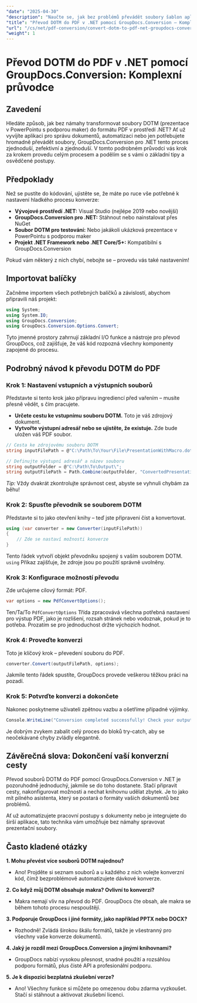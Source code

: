 ```yaml
---
"date": "2025-04-30"
"description": "Naučte se, jak bez problémů převádět soubory šablon aplikace Microsoft Word (.dotm) do PDF pomocí výkonné knihovny GroupDocs.Conversion pro .NET. Zefektivněte správu dokumentů."
"title": "Převod DOTM do PDF v .NET pomocí GroupDocs.Conversion – Komplexní průvodce"
"url": "/cs/net/pdf-conversion/convert-dotm-to-pdf-net-groupdocs-conversion/"
"weight": 1
---
```


# Převod DOTM do PDF v .NET pomocí GroupDocs.Conversion: Komplexní průvodce

## Zavedení

Hledáte způsob, jak bez námahy transformovat soubory DOTM (prezentace v PowerPointu s podporou maker) do formátu PDF v prostředí .NET? Ať už vyvíjíte aplikaci pro správu dokumentů, automatizaci nebo jen potřebujete hromadně převádět soubory, GroupDocs.Conversion pro .NET tento proces zjednoduší, zefektivní a zjednoduší. V tomto podrobném průvodci vás krok za krokem provedu celým procesem a podělím se s vámi o základní tipy a osvědčené postupy.

## Předpoklady

Než se pustíte do kódování, ujistěte se, že máte po ruce vše potřebné k nastavení hladkého procesu konverze:

- **Vývojové prostředí .NET:** Visual Studio (nejlépe 2019 nebo novější)
- **GroupDocs.Conversion pro .NET:** Stáhnout nebo nainstalovat přes NuGet
- **Soubor DOTM pro testování:** Nebo jakákoli ukázková prezentace v PowerPointu s podporou maker
- **Projekt .NET Framework nebo .NET Core/5+:** Kompatibilní s GroupDocs.Conversion

Pokud vám některý z nich chybí, nebojte se – provedu vás také nastavením!


## Importovat balíčky

Začněme importem všech potřebných balíčků a závislostí, abychom připravili náš projekt:

```csharp
using System;
using System.IO;
using GroupDocs.Conversion;
using GroupDocs.Conversion.Options.Convert;
```

Tyto jmenné prostory zahrnují základní I/O funkce a nástroje pro převod GroupDocs, což zajišťuje, že váš kód rozpozná všechny komponenty zapojené do procesu.


## Podrobný návod k převodu DOTM do PDF

### Krok 1: Nastavení vstupních a výstupních souborů

Představte si tento krok jako přípravu ingrediencí před vařením – musíte přesně vědět, s čím pracujete.

- **Určete cestu ke vstupnímu souboru DOTM.** Toto je váš zdrojový dokument.
- **Vytvořte výstupní adresář nebo se ujistěte, že existuje.** Zde bude uložen váš PDF soubor.

```csharp
// Cesta ke zdrojovému souboru DOTM
string inputFilePath = @"C:\Path\To\Your\File\PresentationWithMacro.dotm";

// Definujte výstupní adresář a název souboru
string outputFolder = @"C:\Path\To\Output\";
string outputFilePath = Path.Combine(outputFolder, "ConvertedPresentation.pdf");
```

*Tip:* Vždy dvakrát zkontrolujte správnost cest, abyste se vyhnuli chybám za běhu!

### Krok 2: Spusťte převodník se souborem DOTM

Představte si to jako otevření knihy – teď jste připraveni číst a konvertovat.

```csharp
using (var converter = new Converter(inputFilePath))
{
    // Zde se nastaví možnosti konverze
}
```

Tento řádek vytvoří objekt převodníku spojený s vaším souborem DOTM. `using` Příkaz zajišťuje, že zdroje jsou po použití správně uvolněny.

### Krok 3: Konfigurace možností převodu

Zde určujeme cílový formát: PDF.

```csharp
var options = new PdfConvertOptions();
```

Ten/Ta/To `PdfConvertOptions` Třída zpracovává všechna potřebná nastavení pro výstup PDF, jako je rozlišení, rozsah stránek nebo vodoznak, pokud je to potřeba. Prozatím se pro jednoduchost držte výchozích hodnot.

### Krok 4: Proveďte konverzi

Toto je klíčový krok – převedení souboru do PDF.

```csharp
converter.Convert(outputFilePath, options);
```

Jakmile tento řádek spustíte, GroupDocs provede veškerou těžkou práci na pozadí.

### Krok 5: Potvrďte konverzi a dokončete

Nakonec poskytneme uživateli zpětnou vazbu a ošetříme případné výjimky.

```csharp
Console.WriteLine("Conversion completed successfully! Check your output at: " + outputFilePath);
```

Je dobrým zvykem zabalit celý proces do bloků try-catch, aby se neočekávané chyby zvládly elegantně.


## Závěrečná slova: Dokončení vaší konverzní cesty

Převod souborů DOTM do PDF pomocí GroupDocs.Conversion v .NET je pozoruhodně jednoduchý, jakmile se do toho dostanete. Stačí připravit cesty, nakonfigurovat možnosti a nechat knihovnu udělat zbytek. Je to jako mít pilného asistenta, který se postará o formáty vašich dokumentů bez problémů.

Ať už automatizujete pracovní postupy s dokumenty nebo je integrujete do širší aplikace, tato technika vám umožňuje bez námahy spravovat prezentační soubory.


## Často kladené otázky

**1. Mohu převést více souborů DOTM najednou?**  
- Ano! Projděte si seznam souborů a u každého z nich volejte konverzní kód, čímž bezproblémově automatizujete dávkové konverze.

**2. Co když můj DOTM obsahuje makra? Ovlivní to konverzi?**  
- Makra nemají vliv na převod do PDF. GroupDocs čte obsah, ale makra se během tohoto procesu nespouštějí.

**3. Podporuje GroupDocs i jiné formáty, jako například PPTX nebo DOCX?**  
- Rozhodně! Zvládá širokou škálu formátů, takže je všestranný pro všechny vaše konverze dokumentů.

**4. Jaký je rozdíl mezi GroupDocs.Conversion a jinými knihovnami?**  
- GroupDocs nabízí vysokou přesnost, snadné použití a rozsáhlou podporu formátů, plus čisté API a profesionální podporu.

**5. Je k dispozici bezplatná zkušební verze?**  
- Ano! Všechny funkce si můžete po omezenou dobu zdarma vyzkoušet. Stačí si stáhnout a aktivovat zkušební licenci.